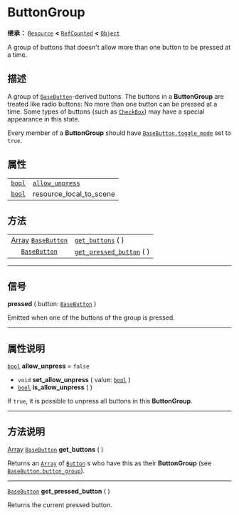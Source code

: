 <!-- ⚠ 请勿编辑本文件 ⚠ -->
<!-- 本文档使用脚本从 WeDot 引擎源码仓库生成。 -->
<!-- 生成脚本：https://github.com/WeDot-Engine/WeDot/tree/4.3/doc/tools/make_md.py； -->
<!-- 原文件：https://github.com/WeDot-Engine/WeDot/tree/4.3/doc/classes/ButtonGroup.xml。 -->

<div id="_class_buttongroup"></div>

# ButtonGroup

**继承：** [`Resource`](class_resource.md) **<** [`RefCounted`](class_refcounted.md) **<** [`Object`](class_object.md)

A group of buttons that doesn't allow more than one button to be pressed at a time.

## 描述

A group of [`BaseButton`](class_basebutton.md)-derived buttons. The buttons in a **ButtonGroup** are treated like radio buttons: No more than one button can be pressed at a time. Some types of buttons (such as [`CheckBox`](class_checkbox.md)) may have a special appearance in this state.

Every member of a **ButtonGroup** should have [`BaseButton.toggle_mode`](class_basebutton.md#class_basebutton_property_toggle_mode) set to `true`.

## 属性

|||
|:-:|:--|
| [`bool`](class_bool.md) | [`allow_unpress`](class_buttongroup.md#class_buttongroup_property_allow_unpress) | ``false``                                                                                            |
| [`bool`](class_bool.md) | resource_local_to_scene                                                          | ``true`` (overrides [`Resource`](class_resource.md#class_resource_property_resource_local_to_scene)) |

## 方法

|||
|:-:|:--|
| [Array](class_array.md) [`BaseButton`](class_basebutton.md) | [`get_buttons`](class_buttongroup.md#class_buttongroup_method_get_buttons) ( )               |
| [`BaseButton`](class_basebutton.md)                         | [`get_pressed_button`](class_buttongroup.md#class_buttongroup_method_get_pressed_button) ( ) |

<!-- rst-class:: classref-section-separator -->

---

## 信号

<div id="_class_class_buttongroup_signal_pressed"></div>

**pressed** ( button: [`BaseButton`](class_basebutton.md) ) <div id="class_buttongroup_signal_pressed"></div>

Emitted when one of the buttons of the group is pressed.

<!-- rst-class:: classref-section-separator -->

---

## 属性说明

<div id="_class_buttongroup_property_allow_unpress"></div>

[`bool`](class_bool.md) **allow_unpress** = ``false`` <div id="class_buttongroup_property_allow_unpress"></div>

- `void` **set_allow_unpress** ( value: [`bool`](class_bool.md) )
- [`bool`](class_bool.md) **is_allow_unpress** ( )

If `true`, it is possible to unpress all buttons in this **ButtonGroup**.

<!-- rst-class:: classref-section-separator -->

---

## 方法说明

<div id="_class_buttongroup_method_get_buttons"></div>

[Array](class_array.md) [`BaseButton`](class_basebutton.md) **get_buttons** ( )<div id="class_buttongroup_method_get_buttons"></div>

Returns an [`Array`](class_array.md) of [`Button`](class_button.md) s who have this as their **ButtonGroup** (see [`BaseButton.button_group`](class_basebutton.md#class_basebutton_property_button_group)).

<!-- rst-class:: classref-item-separator -->

---

<div id="_class_buttongroup_method_get_pressed_button"></div>

[`BaseButton`](class_basebutton.md) **get_pressed_button** ( )<div id="class_buttongroup_method_get_pressed_button"></div>

Returns the current pressed button.

[^virtual]: 本方法通常需要用户覆盖才能生效。
[^const]: 本方法无副作用，不会修改该实例的任何成员变量。
[^vararg]: 本方法除了能接受在此处描述的参数外，还能够继续接受任意数量的参数。
[^constructor]: 本方法用于构造某个类型。
[^static]: 调用本方法无需实例，可直接使用类名进行调用。
[^operator]: 本方法描述的是使用本类型作为左操作数的有效运算符。
[^bitfield]: 这个值是由下列位标志构成位掩码的整数。
[^void]: 无返回值。
